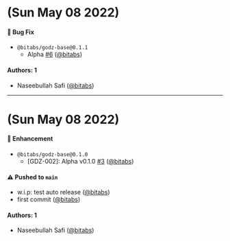 # (Sun May 08 2022)

#### 🐛 Bug Fix

- `@bitabs/godz-base@0.1.1`
  - Alpha [#6](https://github.com/bitabs/godz/pull/6) ([@bitabs](https://github.com/bitabs))

#### Authors: 1

- Naseebullah Safi ([@bitabs](https://github.com/bitabs))

---

# (Sun May 08 2022)

#### 🚀 Enhancement

- `@bitabs/godz-base@0.1.0`
  - [GDZ-002]: Alpha v0.1.0 [#3](https://github.com/bitabs/godz/pull/3) ([@bitabs](https://github.com/bitabs))

#### ⚠️ Pushed to `main`

- w.i.p: test auto release ([@bitabs](https://github.com/bitabs))
- first commit ([@bitabs](https://github.com/bitabs))

#### Authors: 1

- Naseebullah Safi ([@bitabs](https://github.com/bitabs))
